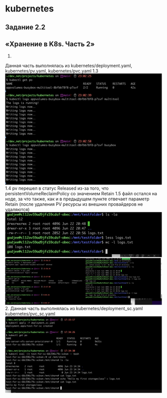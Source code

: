 # kubernetes
## Задание 2.2
## «Хранение в K8s. Часть 2»
1.
Данная часть выполнялась из kubernetes/deployment.yaml, kubernetes/pv.yaml, kubernetes/pvc.yaml
1.3
![Alt text](<Pasted Graphic 35.png>)
1.4 pv перешел в статус Released из-за того, что persistentVolumeReclaimPolicy со значением Retain
1.5 файл остался на ноде, за что также, как и в предыдущем пункте отвечает параметр Retain (после удаления PV ресурсы из внешних провайдеров не удаляются)
![Alt text](<Pasted Graphic 36.png>)
![Alt text](<Pasted Graphic 37.png>)
\
2. Данная часть выполнялась из kubernetes/deployment_sc.yaml kubernetes/pvc_sc.yaml
![Alt text](<Pasted Graphic 38.png>)